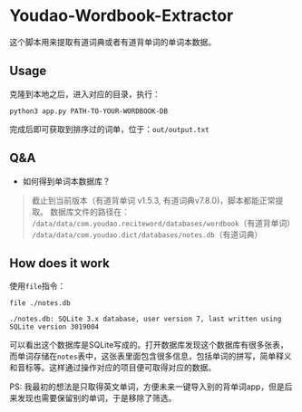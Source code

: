 # Youdao-Wordbook-Extractor

这个脚本用来提取有道词典或者有道背单词的单词本数据。

## Usage
克隆到本地之后，进入对应的目录，执行：
```
python3 app.py PATH-TO-YOUR-WORDBOOK-DB
```
完成后即可获取到排序过的词单，位于：`out/output.txt`

## Q&A
- 如何得到单词本数据库？
> 截止到当前版本（有道背单词 v1.5.3, 有道词典v7.8.0)，脚本都能正常提取。
> 数据库文件的路径在： 
>`/data/data/com.youdao.reciteword/databases/wordbook`（有道背单词）
> `/data/data/com.youdao.dict/databases/notes.db`（有道词典）

## How does it work
使用`file`指令：
```shell-source
file ./notes.db
```
```output
./notes.db: SQLite 3.x database, user version 7, last written using SQLite version 3019004
```

可以看出这个数据库是SQLite写成的。打开数据库发现这个数据库有很多张表，而单词存储在`notes`表中，这张表里面包含很多信息，包括单词的拼写，简单释义和音标等。这样通过操作对应的项目便可取得对应的数据。

PS: 我最初的想法是只取得英文单词，方便未来一键导入别的背单词app，但是后来发现也需要保留别的单词，于是移除了筛选。 